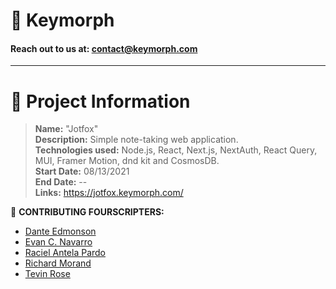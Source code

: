 # 💙 Keymorph

#### Reach out to us at: contact@keymorph.com

<hr>

# :speech_balloon: Project Information

> **Name:** "Jotfox"  
> **Description:** Simple note-taking web application.  
> **Technologies used:** Node.js, React, Next.js, NextAuth, React Query, MUI, Framer Motion, dnd kit and CosmosDB.  
> **Start Date:** 08/13/2021  
> **End Date:** --  
> **Links:** https://jotfox.keymorph.com/

:busts_in_silhouette: **CONTRIBUTING FOURSCRIPTERS:**

- [Dante Edmonson](https://www.linkedin.com/in/dante-edmonson-38823518a/)
- [Evan C. Navarro](https://www.linkedin.com/in/evancnavarro/)
- [Raciel Antela Pardo](https://www.linkedin.com/in/racielap/)
- [Richard Morand](https://www.linkedin.com/in/richard-m-7a5235208/)
- [Tevin Rose](https://www.linkedin.com/in/tevinrose/)
